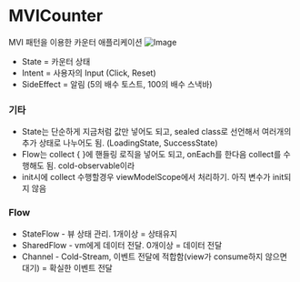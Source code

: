 # MVICounter
MVI 패턴을 이용한 카운터 애플리케이션
![Image](https://github.com/user-attachments/assets/43908aa0-dba0-412f-a002-75063077a2e0)

* State = 카운터 상태
* Intent = 사용자의 Input (Click, Reset)
* SideEffect = 알림 (5의 배수 토스트, 100의 배수 스낵바)

### 기타
* State는 단순하게 지금처럼 값만 넣어도 되고, sealed class로 선언해서 여러개의 추가 상태로 나누어도 됨. (LoadingState, SuccessState)
* Flow는 collect { }에 핸들링 로직을 넣어도 되고, onEach를 한다음 collect를 수행해도 됨. cold-observable이라
* init시에 collect 수행할경우 viewModelScope에서 처리하기. 아직 변수가 init되지 않음

### Flow
* StateFlow - 뷰 상태 관리. 1개이상 = 상태유지
* SharedFlow - vm에게 데이터 전달. 0개이상 = 데이터 전달
* Channel - Cold-Stream, 이벤트 전달에 적합함(view가 consume하지 않으면 대기) = 확실한 이벤트 전달